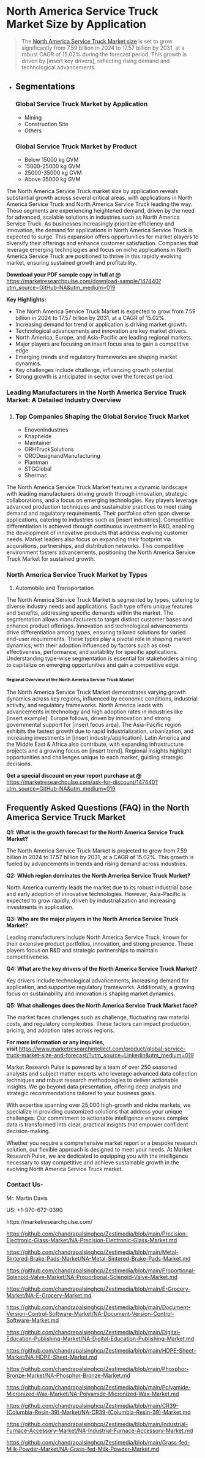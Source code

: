 


<h1>North America Service Truck Market&nbsp;Size by Application</h1><blockquote><p>The <a href="https://marketresearchpulse.com/download-sample/147440?utm_source=GitHub-NA&amp;utm_medium=019">North America Service Truck Market size</a> is set to grow significantly from 7.59 billion in 2024 to 17.57 billion by 2031, at a robust CAGR of 15.02% during the forecast period. This growth is driven by [insert key drivers], reflecting rising demand and technological advancements.</p></blockquote><ul><li><h2>Segmentations</h2><h3>Global Service Truck Market by Application</h3><ul><li>Mining</li><li>Construction Site</li><li>Others</li></ul><h3>Global Service Truck Market by Product</h3><ul><li>Below 15000 kg GVM</li><li>15000-25000 kg GVM</li><li>25000-35000 kg GVM</li><li>Above 35000 kg GVM</li></ul></li></ul><p>The North America Service Truck market size by application reveals substantial growth across several critical areas, with applications in North America Service Truck and North America Service Truck leading the way. These segments are experiencing heightened demand, driven by the need for advanced, scalable solutions in industries such as North America Service Truck. As businesses increasingly prioritize efficiency and innovation, the demand for applications in North America Service Truck is expected to surge. This expansion offers opportunities for market players to diversify their offerings and enhance customer satisfaction. Companies that leverage emerging technologies and focus on niche applications in North America Service Truck are positioned to thrive in this rapidly evolving market, ensuring sustained growth and profitability.</p><p><strong>Download your PDF sample copy in full at @ </strong><a href="https://marketresearchpulse.com/download-sample/147440?utm_source=GitHub-NA&amp;utm_medium=019">https://marketresearchpulse.com/download-sample/147440?utm_source=GitHub-NA&amp;utm_medium=019</a></p><p><strong>Key Highlights: </strong></p><ul><li>The North America Service Truck Market is expected to grow from 7.59 billion in 2024 to 17.57 billion by 2031, at a CAGR of 15.02%.</li><li>Increasing demand for trend or application is driving market growth.</li><li>Technological advancements and innovation are key market drivers.</li><li>North America, Europe, and Asia-Pacific are leading regional markets.</li><li>Major players are focusing on insert focus area to gain a competitive edge.</li><li>Emerging trends and regulatory frameworks are shaping market dynamics.</li><li>Key challenges include challenge, influencing growth potential.</li><li>Strong growth is anticipated in sector over the forecast period.</li></ul><h3>Leading Manufacturers in the North America Service Truck Market: A Detailed Industry Overview</h3><ol><li><h3>Top Companies Shaping the Global Service Truck Market </h3><ul><li>EnovenIndustries</li><li>Knapheide</li><li>Maintainer</li><li>ORHTruckSolutions</li><li>ORODesignandManufacturing</li><li>Plantman</li><li>STGGlobal</li><li>Shermac</li></ul></li></ol><div class="flex max-w-full flex-col flex-grow"><div class="min-h-8 text-message flex w-full flex-col items-end gap-2 whitespace-normal break-words [.text-message+&amp;]:mt-5" dir="auto" data-message-author-role="assistant" data-message-id="fd8432e4-4910-450d-b182-61b7bfb0a01f" data-message-model-slug="gpt-4o"><div class="flex w-full flex-col gap-1 empty:hidden first:pt-[3px]"><div class="markdown prose w-full break-words dark:prose-invert light"><p>The North America Service Truck Market features a dynamic landscape with leading manufacturers driving growth through innovation, strategic collaborations, and a focus on emerging technologies. Key players leverage advanced production techniques and sustainable practices to meet rising demand and regulatory requirements. Their portfolios often span diverse applications, catering to industries such as [insert industries]. Competitive differentiation is achieved through continuous investment in R&amp;D, enabling the development of innovative products that address evolving customer needs. Market leaders also focus on expanding their footprint via acquisitions, partnerships, and distribution networks. This competitive environment fosters advancements, positioning the North America Service Truck Market for sustained growth.</p></div></div></div></div><h3>North America Service Truck Market by Types</h3><ol><li>Automobile and Transportation</li></ol><div class="flex max-w-full flex-col flex-grow"><div class="min-h-8 text-message flex w-full flex-col items-end gap-2 whitespace-normal break-words [.text-message+&amp;]:mt-5" dir="auto" data-message-author-role="assistant" data-message-id="084470be-0bb7-4664-bddf-5156b4f41249" data-message-model-slug="gpt-4o-mini"><div class="flex w-full flex-col gap-1 empty:hidden first:pt-[3px]"><div class="markdown prose w-full break-words dark:prose-invert light"><p>The North America Service Truck Market is segmented by types, catering to diverse industry needs and applications. Each type offers unique features and benefits, addressing specific demands within the market. The segmentation allows manufacturers to target distinct customer bases and enhance product offerings. Innovation and technological advancements drive differentiation among types, ensuring tailored solutions for varied end-user requirements. These types play a pivotal role in shaping market dynamics, with their adoption influenced by factors such as cost-effectiveness, performance, and suitability for specific applications. Understanding type-wise segmentation is essential for stakeholders aiming to capitalize on emerging opportunities and gain a competitive edge.</p></div></div></div></div><h3><span style="font-size: 11px;">Regional Overview of the North America Service Truck Market</span></h3><div class="flex max-w-full flex-col flex-grow"><div class="min-h-8 text-message flex w-full flex-col items-end gap-2 whitespace-normal break-words [.text-message+&amp;]:mt-5" dir="auto" data-message-author-role="assistant" data-message-id="e9038762-ce64-4e30-91c9-9bd413514231" data-message-model-slug="gpt-4o-mini"><div class="flex w-full flex-col gap-1 empty:hidden first:pt-[3px]"><div class="markdown prose w-full break-words dark:prose-invert light"><p>The North America Service Truck Market demonstrates varying growth dynamics across key regions, influenced by economic conditions, industrial activity, and regulatory frameworks. North America leads with advancements in technology and high adoption rates in industries like [insert example]. Europe follows, driven by innovation and strong governmental support for [insert focus area]. The Asia-Pacific region exhibits the fastest growth due to rapid industrialization, urbanization, and increasing investments in [insert industry/application]. Latin America and the Middle East &amp; Africa also contribute, with expanding infrastructure projects and a growing focus on [insert trend]. Regional insights highlight opportunities and challenges unique to each market, guiding strategic decisions.</p></div></div></div></div><p><strong>Get a special discount on your report purchase at @ </strong><a href="https://marketresearchpulse.com/ask-for-discount/147440?utm_source=GitHub-NA&amp;utm_medium=019">https://marketresearchpulse.com/ask-for-discount/147440?utm_source=GitHub-NA&amp;utm_medium=019</a></p><h2>Frequently Asked Questions (FAQ) in the North America Service Truck Market</h2><p><strong>Q1: What is the growth forecast for the North America Service Truck Market?</strong></p><p>The North America Service Truck Market is projected to grow from 7.59 billion in 2024 to 17.57 billion by 2031, at a CAGR of 15.02%. This growth is fueled by advancements in trends and rising demand across industries.</p><p><strong>Q2: Which region dominates the North America Service Truck Market?</strong></p><p>North America currently leads the market due to its robust industrial base and early adoption of innovative technologies. However, Asia-Pacific is expected to grow rapidly, driven by industrialization and increasing investments in application.</p><p><strong>Q3: Who are the major players in the North America Service Truck Market?</strong></p><p>Leading manufacturers include North America Service Truck, known for their extensive product portfolios, innovation, and strong presence. These players focus on R&amp;D and strategic partnerships to maintain competitiveness.</p><p><strong>Q4: What are the key drivers of the North America Service Truck Market?</strong></p><p>Key drivers include technological advancements, increasing demand for application, and supportive regulatory frameworks. Additionally, a growing focus on sustainability and innovation is shaping market dynamics.</p><p><strong>Q5: What challenges does the North America Service Truck Market face?</strong></p><p>The market faces challenges such as challenge, fluctuating raw material costs, and regulatory complexities. These factors can impact production, pricing, and adoption rates across regions.</p><p><strong>For more information or any inquiries, visit&nbsp;</strong><a href="https://www.marketresearchintellect.com/product/global-service-truck-market-size-and-forecast/?utm_source=Linkedin&utm_medium=019">https://www.marketresearchintellect.com/product/global-service-truck-market-size-and-forecast/?utm_source=Linkedin&utm_medium=019</a></p><p>Market Research Pulse is powered by a team of over 250 seasoned analysts and subject matter experts who leverage advanced data collection techniques and robust research methodologies to deliver actionable insights. We go beyond data presentation, offering deep analysis and strategic recommendations tailored to your business goals.</p><p>With expertise spanning over 25,000 high-growth and niche markets, we specialize in providing customized solutions that address your unique challenges. Our commitment to actionable intelligence ensures complex data is transformed into clear, practical insights that empower confident decision-making.</p><p>Whether you require a comprehensive market report or a bespoke research solution, our flexible approach is designed to meet your needs. At Market Research Pulse, we are dedicated to equipping you with the intelligence necessary to stay competitive and achieve sustainable growth in the evolving North America Service Truck market.</p><h3><strong>Contact Us-</strong></h3><p>Mr. Martin Davis</p><p>US: +1-970-672-0390</p><p>https://marketresearchpulse.com/</p><p><a href="https://github.com/chandrapalsinghcp/Zestimedia/blob/main/Precision-Electronic-Glass-Market/NA-Precision-Electronic-Glass-Market.md">https://github.com/chandrapalsinghcp/Zestimedia/blob/main/Precision-Electronic-Glass-Market/NA-Precision-Electronic-Glass-Market.md</a></p><p><a href="https://github.com/chandrapalsinghcp/Zestimedia/blob/main/Metal-Sintered-Brake-Pads-Market/NA-Metal-Sintered-Brake-Pads-Market.md">https://github.com/chandrapalsinghcp/Zestimedia/blob/main/Metal-Sintered-Brake-Pads-Market/NA-Metal-Sintered-Brake-Pads-Market.md</a></p><p><a href="https://github.com/chandrapalsinghcp/Zestimedia/blob/main/Proportional-Solenoid-Valve-Market/NA-Proportional-Solenoid-Valve-Market.md">https://github.com/chandrapalsinghcp/Zestimedia/blob/main/Proportional-Solenoid-Valve-Market/NA-Proportional-Solenoid-Valve-Market.md</a></p><p><a href="https://github.com/chandrapalsinghcp/Zestimedia/blob/main/E-Grocery-Market/NA-E-Grocery-Market.md">https://github.com/chandrapalsinghcp/Zestimedia/blob/main/E-Grocery-Market/NA-E-Grocery-Market.md</a></p><p><a href="https://github.com/chandrapalsinghcp/Zestimedia/blob/main/Document-Version-Control-Software-Market/NA-Document-Version-Control-Software-Market.md">https://github.com/chandrapalsinghcp/Zestimedia/blob/main/Document-Version-Control-Software-Market/NA-Document-Version-Control-Software-Market.md</a></p><p><a href="https://github.com/chandrapalsinghcp/Zestimedia/blob/main/Digital-Education-Publishing-Market/NA-Digital-Education-Publishing-Market.md">https://github.com/chandrapalsinghcp/Zestimedia/blob/main/Digital-Education-Publishing-Market/NA-Digital-Education-Publishing-Market.md</a></p><p><a href="https://github.com/chandrapalsinghcp/Zestimedia/blob/main/HDPE-Sheet-Market/NA-HDPE-Sheet-Market.md">https://github.com/chandrapalsinghcp/Zestimedia/blob/main/HDPE-Sheet-Market/NA-HDPE-Sheet-Market.md</a></p><p><a href="https://github.com/chandrapalsinghcp/Zestimedia/blob/main/Phosphor-Bronze-Market/NA-Phosphor-Bronze-Market.md">https://github.com/chandrapalsinghcp/Zestimedia/blob/main/Phosphor-Bronze-Market/NA-Phosphor-Bronze-Market.md</a></p><p><a href="https://github.com/chandrapalsinghcp/Zestimedia/blob/main/Polyamide-Micronized-Wax-Market/NA-Polyamide-Micronized-Wax-Market.md">https://github.com/chandrapalsinghcp/Zestimedia/blob/main/Polyamide-Micronized-Wax-Market/NA-Polyamide-Micronized-Wax-Market.md</a></p><p><a href="https://github.com/chandrapalsinghcp/Zestimedia/blob/main/CR39-(Columbia-Resin-39)-Market/NA-CR39-(Columbia-Resin-39)-Market.md">https://github.com/chandrapalsinghcp/Zestimedia/blob/main/CR39-(Columbia-Resin-39)-Market/NA-CR39-(Columbia-Resin-39)-Market.md</a></p><p><a href="https://github.com/chandrapalsinghcp/Zestimedia/blob/main/Industrial-Furnace-Accessory-Market/NA-Industrial-Furnace-Accessory-Market.md">https://github.com/chandrapalsinghcp/Zestimedia/blob/main/Industrial-Furnace-Accessory-Market/NA-Industrial-Furnace-Accessory-Market.md</a></p><p><a href="https://github.com/chandrapalsinghcp/Zestimedia/blob/main/Grass-fed-Milk-Powder-Market/NA-Grass-fed-Milk-Powder-Market.md">https://github.com/chandrapalsinghcp/Zestimedia/blob/main/Grass-fed-Milk-Powder-Market/NA-Grass-fed-Milk-Powder-Market.md</a></p>

